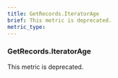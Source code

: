 ```yaml
---
title: GetRecords.IteratorAge
brief: This metric is deprecated.
metric_type:
---
```

### GetRecords.IteratorAge

This metric is deprecated.
